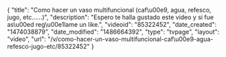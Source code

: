 {
    "title": "Como hacer un vaso multifuncional (caf\u00e9, agua, refesco, jugo, etc......)",
    "description": "Espero te halla gustado este video y si fue as\u00ed reg\u00e1lame un like.",
    "videoid": "85322452",
    "date_created": "1474038879",
    "date_modified": "1486664392",
    "type": "tvpage",
    "layout": "video",
    "url": "\/v\/como-hacer-un-vaso-multifuncional-caf\u00e9-agua-refesco-jugo-etc\/85322452"
}